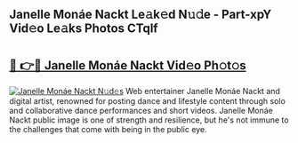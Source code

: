 ## Janelle Monáe Nackt Le𝚊k𝚎d N𝚞𝚍e - Part-xpY Vid𝚎o Le𝚊ks Photos CTqlf

# <h2><a href="http://fb015j.evod.top/?m=Janelle+Mon%c3%a1e+Nackt">🔗 👉🔴 Janelle Monáe Nackt Vid𝚎o Ph𝚘t𝚘s</a></h2>

[![Janelle Monáe Nackt N𝚞d𝚎s](https://i.imgur.com/8V9OHl7.gif)](http://fb015j.evod.top/?m=Janelle+Mon%c3%a1e+Nackt)
Web entertainer Janelle Monáe Nackt and digital artist, renowned for posting dance and lifestyle content through solo and collaborative dance performances and short videos. Janelle Monáe Nackt public image is one of strength and resilience, but he's not immune to the challenges that come with being in the public eye. 
